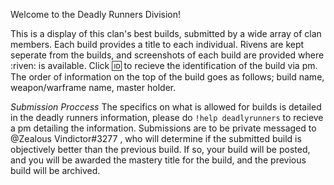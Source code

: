 Welcome to the Deadly Runners Division!

This is a display of this clan's best builds, submitted by a wide array of clan members.  Each build provides a title to each individual.  Rivens are kept seperate from the builds, and  screenshots of each build are provided where :riven: is available.  Click :id: to recieve the identification of the build via pm.  The order of information on the top of the build goes as follows; build name, weapon/warframe name, master holder.

*Submission Proccess*
The specifics on what is allowed for builds is detailed in the deadly runners information, please do `!help deadlyrunners` to recieve a pm detailing the information.  Submissions are to be private messaged to @Zealous Vindictor#3277 , who will determine if the submitted build is objectively better than the previous build.  If so, your build will be posted, and  you will be awarded the mastery title for the build, and the previous build will be archived.
